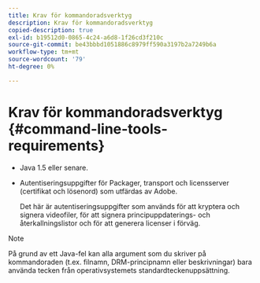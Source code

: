 ```yaml
---
title: Krav för kommandoradsverktyg
description: Krav för kommandoradsverktyg
copied-description: true
exl-id: b19512d0-0865-4c24-a6d8-1f26cd3f210c
source-git-commit: be43bbbd1051886c8979ff590a3197b2a7249b6a
workflow-type: tm+mt
source-wordcount: '79'
ht-degree: 0%

---
```


# Krav för kommandoradsverktyg {#command-line-tools-requirements}

* Java 1.5 eller senare.
* Autentiseringsuppgifter för Packager, transport och licensserver (certifikat och lösenord) som utfärdas av Adobe.

   Det här är autentiseringsuppgifter som används för att kryptera och signera videofiler, för att signera principuppdaterings- och återkallningslistor och för att generera licenser i förväg.

>[!NOTE]
>
>På grund av ett Java-fel kan alla argument som du skriver på kommandoraden (t.ex. filnamn, DRM-principnamn eller beskrivningar) bara använda tecken från operativsystemets standardteckenuppsättning.
